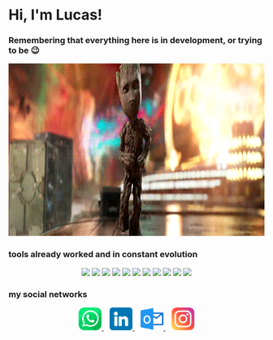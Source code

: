 <h1>Hi, I'm Lucas!</h1>
<h3>Remembering that everything here is in development, or trying to be 😉</h3>
<p align="center">
  <img width="6000" height="340" src="media/grootnovo.gif">
</p>
<h3>tools already worked and in constant evolution</h3>
<div align="center">
  <img href="" src="https://img.shields.io/badge/Visual_Studio_Code-0078D4?style=for-the-badge&logo=visual%20studio%20code&logoColor=white">
  <img href="" src="https://img.shields.io/badge/HTML5-E34F26?style=for-the-badge&logo=html5&logoColor=white">
  <img href="" src="https://img.shields.io/badge/CSS3-1572B6?style=for-the-badge&logo=css3&logoColor=white">
  <img href="" src="https://img.shields.io/badge/JavaScript-F7DF1E?style=for-the-badge&logo=javascript&logoColor=black">
  <img href="" src="https://img.shields.io/badge/PHP-777BB4?style=for-the-badge&logo=php&logoColor=white">
  <img href="" src="https://img.shields.io/badge/PostgreSQL-316192?style=for-the-badge&logo=postgresql&logoColor=white">
  <img href="" src="https://img.shields.io/badge/Figma-F24E1E?style=for-the-badge&logo=figma&logoColor=white">
  <img href="" src="https://img.shields.io/badge/Trello-0052CC?style=for-the-badge&logo=trello&logoColor=white">
  <img href="" src="https://img.shields.io/badge/Windows-0078D6?style=for-the-badge&logo=windows&logoColor=white">
  <img href="" src="https://img.shields.io/badge/Angular-DD0031?style=for-the-badge&logo=angular&logoColor=white">
  <img href="" src="https://img.shields.io/badge/Azure_DevOps-0078D7?style=for-the-badge&logo=azure-devops&logoColor=white">
</div>
<h3>my social networks</h3>
<div align="center" display="flex">
  <a href="https://wa.me/5535997291721"  target="_blank">
  <img width="45" height="45" src="media/whatsapp.png">
  </a>
  &nbsp;&nbsp;
  <a href="https://www.linkedin.com/in/lucasopereira/" target="_blank">
  <img width="45" height="45" src="media/linkedin.png">
  </a>
  &nbsp;&nbsp;
  <a href="mailto:luquinhapereira10@hotmail.com" target="_blank">
  <img width="45" height="45" src="media/outlook.png">
  </a>
  &nbsp;&nbsp;
  <a href="https://www.instagram.com/lucasopereira_/" target="_blank">
  <img width="45" height="45" src="media/instagram.png">
  </a>
</div>                      
